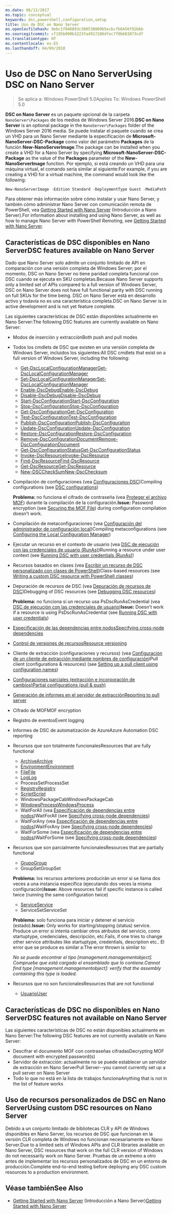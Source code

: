 ```yaml
---
ms.date: 06/12/2017
ms.topic: conceptual
keywords: dsc,powershell,configuration,setup
title: Uso de DSC on Nano Server
ms.openlocfilehash: 9ebc1f046893c360538009b5ecbcfb6456f92bbb
ms.sourcegitcommit: cf195b090b3223fa4917206dfec7f0b603873cdf
ms.translationtype: HT
ms.contentlocale: es-ES
ms.lasthandoff: 04/09/2018
---
```

# <a name="using-dsc-on-nano-server"></a><span data-ttu-id="2a971-103">Uso de DSC on Nano Server</span><span class="sxs-lookup"><span data-stu-id="2a971-103">Using DSC on Nano Server</span></span>

> <span data-ttu-id="2a971-104">Se aplica a: Windows PowerShell 5.0</span><span class="sxs-lookup"><span data-stu-id="2a971-104">Applies To: Windows PowerShell 5.0</span></span>

<span data-ttu-id="2a971-105">**DSC on Nano Server** es un paquete opcional de la carpeta `NanoServer\Packages` de los medios de Windows Server 2016.</span><span class="sxs-lookup"><span data-stu-id="2a971-105">**DSC on Nano Server** is an optional package in the `NanoServer\Packages` folder of the Windows Server 2016 media.</span></span> <span data-ttu-id="2a971-106">Se puede instalar el paquete cuando se crea un VHD para un Nano Server mediante la especificación de **Microsoft-NanoServer-DSC-Package** como valor del parámetro **Packages** de la función **New-NanoServerImage**.</span><span class="sxs-lookup"><span data-stu-id="2a971-106">The package can be installed when you create a VHD for a Nano Server by specifying **Microsoft-NanoServer-DSC-Package** as the value of the **Packages** parameter of the **New-NanoServerImage** function.</span></span> <span data-ttu-id="2a971-107">Por ejemplo, si está creando un VHD para una máquina virtual, el comando sería similar al siguiente:</span><span class="sxs-lookup"><span data-stu-id="2a971-107">For example, if you are creating a VHD for a virtual machine, the command would look like the following:</span></span>

```powershell
New-NanoServerImage -Edition Standard -DeploymentType Guest -MediaPath f:\ -BasePath .\Base -TargetPath .\Nano1\Nano.vhd -ComputerName Nano1 -Packages Microsoft-NanoServer-DSC-Package
```

<span data-ttu-id="2a971-108">Para obtener más información sobre cómo instalar y usar Nano Server, y también cómo administrar Nano Server con comunicación remota de PowerShell, vea [Getting Started with Nano Server](https://technet.microsoft.com/library/mt126167.aspx) (Introducción a Nano Server).</span><span class="sxs-lookup"><span data-stu-id="2a971-108">For information about installing and using Nano Server, as well as how to manage Nano Server with PowerShell Remoting, see [Getting Started with Nano Server](https://technet.microsoft.com/library/mt126167.aspx).</span></span>


## <a name="dsc-features-available-on-nano-server"></a><span data-ttu-id="2a971-109">Características de DSC disponibles en Nano Server</span><span class="sxs-lookup"><span data-stu-id="2a971-109">DSC features available on Nano Server</span></span>

 <span data-ttu-id="2a971-110">Dado que Nano Server solo admite un conjunto limitado de API en comparación con una versión completa de Windows Server; por el momento, DSC on Nano Server no tiene paridad completa funcional con DSC cuando se ejecuta en SKU completas.</span><span class="sxs-lookup"><span data-stu-id="2a971-110">Because Nano Server supports only a limited set of APIs compared to a full version of Windows Server, DSC on Nano Server does not have full functional parity with DSC running on full SKUs for the time being.</span></span> <span data-ttu-id="2a971-111">DSC on Nano Server está en desarrollo activo y todavía no es una característica completa.</span><span class="sxs-lookup"><span data-stu-id="2a971-111">DSC on Nano Server is in active development and is not yet feature complete.</span></span>

 <span data-ttu-id="2a971-112">Las siguientes características de DSC están disponibles actualmente en Nano Server:</span><span class="sxs-lookup"><span data-stu-id="2a971-112">The following DSC features are currently available on Nano Server:</span></span>


* <span data-ttu-id="2a971-113">Modos de inserción y extracción</span><span class="sxs-lookup"><span data-stu-id="2a971-113">Both push and pull modes</span></span>

* <span data-ttu-id="2a971-114">Todos los cmdlets de DSC que existen en una versión completa de Windows Server, incluidos los siguientes:</span><span class="sxs-lookup"><span data-stu-id="2a971-114">All DSC cmdlets that exist on a full version of Windows Server, including the following:</span></span>
  * [<span data-ttu-id="2a971-115">Get-DscLocalConfigurationManager</span><span class="sxs-lookup"><span data-stu-id="2a971-115">Get-DscLocalConfigurationManager</span></span>](https://technet.microsoft.com/library/dn407378.aspx)
  * [<span data-ttu-id="2a971-116">Set-DscLocalConfigurationManager</span><span class="sxs-lookup"><span data-stu-id="2a971-116">Set-DscLocalConfigurationManager</span></span>](https://technet.microsoft.com/library/dn521621.aspx)
  * [<span data-ttu-id="2a971-117">Enable-DscDebug</span><span class="sxs-lookup"><span data-stu-id="2a971-117">Enable-DscDebug</span></span>](https://technet.microsoft.com/en-us/library/mt517870.aspx)
  * [<span data-ttu-id="2a971-118">Disable-DscDebug</span><span class="sxs-lookup"><span data-stu-id="2a971-118">Disable-DscDebug</span></span>](https://technet.microsoft.com/en-us/library/mt517872.aspx)
  * [<span data-ttu-id="2a971-119">Start-DscConfiguration</span><span class="sxs-lookup"><span data-stu-id="2a971-119">Start-DscConfiguration</span></span>](https://technet.microsoft.com/en-us/library/dn521623.aspx)
  * [<span data-ttu-id="2a971-120">Stop-DscConfiguration</span><span class="sxs-lookup"><span data-stu-id="2a971-120">Stop-DscConfiguration</span></span>](https://technet.microsoft.com/en-us/library/mt143542.aspx)
  * [<span data-ttu-id="2a971-121">Get-DscConfiguration</span><span class="sxs-lookup"><span data-stu-id="2a971-121">Get-DscConfiguration</span></span>](https://technet.microsoft.com/en-us/library/dn407379.aspx)
  * [<span data-ttu-id="2a971-122">Test-DscConfiguration</span><span class="sxs-lookup"><span data-stu-id="2a971-122">Test-DscConfiguration</span></span>](https://technet.microsoft.com/en-us/library/dn407382.aspx)
  * [<span data-ttu-id="2a971-123">Publish-DscConfiguration</span><span class="sxs-lookup"><span data-stu-id="2a971-123">Publish-DscConfiguraiton</span></span>](https://technet.microsoft.com/en-us/library/mt517875.aspx)
  * [<span data-ttu-id="2a971-124">Update-DscConfiguration</span><span class="sxs-lookup"><span data-stu-id="2a971-124">Update-DscConfiguration</span></span>](https://technet.microsoft.com/en-us/library/mt143541.aspx)
  * [<span data-ttu-id="2a971-125">Restore-DscConfiguration</span><span class="sxs-lookup"><span data-stu-id="2a971-125">Restore-DscConfiguration</span></span>](https://technet.microsoft.com/en-us/library/dn407383.aspx)
  * [<span data-ttu-id="2a971-126">Remove-DscConfigurationDocument</span><span class="sxs-lookup"><span data-stu-id="2a971-126">Remove-DscConfigurationDocument</span></span>](https://technet.microsoft.com/en-us/library/mt143544.aspx)
  * [<span data-ttu-id="2a971-127">Get-DscConfigurationStatus</span><span class="sxs-lookup"><span data-stu-id="2a971-127">Get-DscConfigurationStatus</span></span>](https://technet.microsoft.com/en-us/library/mt517868.aspx)
  * [<span data-ttu-id="2a971-128">Invoke-DscResource</span><span class="sxs-lookup"><span data-stu-id="2a971-128">Invoke-DscResource</span></span>](https://technet.microsoft.com/en-us/library/mt517869.aspx)
  * [<span data-ttu-id="2a971-129">Find-DscResource</span><span class="sxs-lookup"><span data-stu-id="2a971-129">Find-DscResource</span></span>](https://technet.microsoft.com/en-us/library/mt517874.aspx)
  * [<span data-ttu-id="2a971-130">Get-DscResource</span><span class="sxs-lookup"><span data-stu-id="2a971-130">Get-DscResource</span></span>](https://technet.microsoft.com/en-us/library/dn521625.aspx)
  * [<span data-ttu-id="2a971-131">New-DSCCheckSum</span><span class="sxs-lookup"><span data-stu-id="2a971-131">New-DscChecksum</span></span>](https://technet.microsoft.com/en-us/library/dn521622.aspx)

* <span data-ttu-id="2a971-132">Compilación de configuraciones (vea [Configuraciones DSC](configurations.md))</span><span class="sxs-lookup"><span data-stu-id="2a971-132">Compiling configurations (see [DSC configurations](configurations.md))</span></span>

  <span data-ttu-id="2a971-133">**Problema:** no funciona el cifrado de contraseña (vea [Proteger el archivo MOF](securemof.md)) durante la compilación de la configuración.</span><span class="sxs-lookup"><span data-stu-id="2a971-133">**Issue:** Password encryption (see [Securing the MOF File](securemof.md)) during configuration compilation doesn't work.</span></span>

* <span data-ttu-id="2a971-134">Compilación de metaconfiguraciones (vea [Configuración del administrador de configuración local](metaConfig.md))</span><span class="sxs-lookup"><span data-stu-id="2a971-134">Compiling metaconfigurations (see [Configuring the Local Configuration Manager](metaConfig.md))</span></span>

* <span data-ttu-id="2a971-135">Ejecutar un recurso en el contexto de usuario (vea [DSC de ejecución con las credenciales de usuario (RunAs)](runAsUser.md))</span><span class="sxs-lookup"><span data-stu-id="2a971-135">Running a resource under user context (see [Running DSC with user credentials (RunAs)](runAsUser.md))</span></span>

* <span data-ttu-id="2a971-136">Recursos basados en clases (vea [Escribir un recurso de DSC personalizado con clases de PowerShell](authoringResourceClass.md))</span><span class="sxs-lookup"><span data-stu-id="2a971-136">Class-based resources (see [Writing a custom DSC resource with PowerShell classes](authoringResourceClass.md))</span></span>

* <span data-ttu-id="2a971-137">Depuración de recursos de DSC (vea [Depuración de recursos de DSC](debugresource.md))</span><span class="sxs-lookup"><span data-stu-id="2a971-137">Debugging of DSC resources (see [Debugging DSC resources](debugresource.md))</span></span>

  <span data-ttu-id="2a971-138">**Problema:** no funciona si un recurso usa PsDscRunAsCredential (vea [DSC de ejecución con las credenciales de usuario](runAsUser.md))</span><span class="sxs-lookup"><span data-stu-id="2a971-138">**Issue:** Doesn't work if a resource is using PsDscRunAsCredential (see [Running DSC with user credentials](runAsUser.md))</span></span>

* [<span data-ttu-id="2a971-139">Especificación de las dependencias entre nodos</span><span class="sxs-lookup"><span data-stu-id="2a971-139">Specifying cross-node dependencies</span></span>](crossNodeDependencies.md)

* [<span data-ttu-id="2a971-140">Control de versiones de recursos</span><span class="sxs-lookup"><span data-stu-id="2a971-140">Resource versioning</span></span>](sxsResource.md)

* <span data-ttu-id="2a971-141">Cliente de extracción (configuraciones y recursos) (vea [Configuración de un cliente de extracción mediante nombres de configuración](pullClientConfigNames.md))</span><span class="sxs-lookup"><span data-stu-id="2a971-141">Pull client (configurations & resources) (see [Setting up a pull client using configuration names](pullClientConfigNames.md))</span></span>

* [<span data-ttu-id="2a971-142">Configuraciones parciales (extracción e incorporación de cambios)</span><span class="sxs-lookup"><span data-stu-id="2a971-142">Partial configurations (pull & push)</span></span>](partialConfigs.md)

* [<span data-ttu-id="2a971-143">Generación de informes en el servidor de extracción</span><span class="sxs-lookup"><span data-stu-id="2a971-143">Reporting to pull server</span></span>](reportServer.md)

* <span data-ttu-id="2a971-144">Cifrado de MOF</span><span class="sxs-lookup"><span data-stu-id="2a971-144">MOF encryption</span></span>

* <span data-ttu-id="2a971-145">Registro de eventos</span><span class="sxs-lookup"><span data-stu-id="2a971-145">Event logging</span></span>

* <span data-ttu-id="2a971-146">Informes de DSC de automatización de Azure</span><span class="sxs-lookup"><span data-stu-id="2a971-146">Azure Automation DSC reporting</span></span>

* <span data-ttu-id="2a971-147">Recursos que son totalmente funcionales</span><span class="sxs-lookup"><span data-stu-id="2a971-147">Resources that are fully functional</span></span>
  * [<span data-ttu-id="2a971-148">Archive</span><span class="sxs-lookup"><span data-stu-id="2a971-148">Archive</span></span>](archiveResource.md)
  * [<span data-ttu-id="2a971-149">Environment</span><span class="sxs-lookup"><span data-stu-id="2a971-149">Environment</span></span>](environmentResource.md)
  * [<span data-ttu-id="2a971-150">File</span><span class="sxs-lookup"><span data-stu-id="2a971-150">File</span></span>](fileResource.md)
  * [<span data-ttu-id="2a971-151">Log</span><span class="sxs-lookup"><span data-stu-id="2a971-151">Log</span></span>](logResource.md)
  * <span data-ttu-id="2a971-152">ProcessSet</span><span class="sxs-lookup"><span data-stu-id="2a971-152">ProcessSet</span></span>
  * [<span data-ttu-id="2a971-153">Registry</span><span class="sxs-lookup"><span data-stu-id="2a971-153">Registry</span></span>](registryResource.md)
  * [<span data-ttu-id="2a971-154">Script</span><span class="sxs-lookup"><span data-stu-id="2a971-154">Script</span></span>](scriptResource.md)
  * <span data-ttu-id="2a971-155">WindowsPackageCab</span><span class="sxs-lookup"><span data-stu-id="2a971-155">WindowsPackageCab</span></span>
  * [<span data-ttu-id="2a971-156">WindowsProcess</span><span class="sxs-lookup"><span data-stu-id="2a971-156">WindowsProcess</span></span>](windowsProcessResource.md)
  * <span data-ttu-id="2a971-157">WaitForAll (vea [Especificación de dependencias entre nodos](crossNodeDependencies.md))</span><span class="sxs-lookup"><span data-stu-id="2a971-157">WaitForAll (see [Specifying cross-node dependencies](crossNodeDependencies.md))</span></span>
  * <span data-ttu-id="2a971-158">WaitForAny (vea [Especificación de dependencias entre nodos](crossNodeDependencies.md))</span><span class="sxs-lookup"><span data-stu-id="2a971-158">WaitForAny (see [Specifying cross-node dependencies](crossNodeDependencies.md))</span></span>
  * <span data-ttu-id="2a971-159">WaitForSome (vea [Especificación de dependencias entre nodos](crossNodeDependencies.md))</span><span class="sxs-lookup"><span data-stu-id="2a971-159">WaitForSome (see [Specifying cross-node dependencies](crossNodeDependencies.md))</span></span>

* <span data-ttu-id="2a971-160">Recursos que son parcialmente funcionales</span><span class="sxs-lookup"><span data-stu-id="2a971-160">Resources that are partially functional</span></span>
  * [<span data-ttu-id="2a971-161">Grupo</span><span class="sxs-lookup"><span data-stu-id="2a971-161">Group</span></span>](groupResource.md)
  * <span data-ttu-id="2a971-162">GroupSet</span><span class="sxs-lookup"><span data-stu-id="2a971-162">GroupSet</span></span>

  <span data-ttu-id="2a971-163">**Problema:** los recursos anteriores producirán un error si se llama dos veces a una instancia específica (ejecutando dos veces la misma configuración)</span><span class="sxs-lookup"><span data-stu-id="2a971-163">**Issue:** Above resources fail if specific instance is called twice (running the same configuration twice)</span></span>

  * [<span data-ttu-id="2a971-164">Service</span><span class="sxs-lookup"><span data-stu-id="2a971-164">Service</span></span>](serviceResource.md)
  * <span data-ttu-id="2a971-165">ServiceSet</span><span class="sxs-lookup"><span data-stu-id="2a971-165">ServiceSet</span></span>

  <span data-ttu-id="2a971-166">**Problema:** solo funciona para iniciar y detener el servicio (estado).</span><span class="sxs-lookup"><span data-stu-id="2a971-166">**Issue:** Only works for starting/stopping (status) service.</span></span> <span data-ttu-id="2a971-167">Produce un error si intenta cambiar otros atributos del servicio, como startuptype, credenciales, descripción, etc.</span><span class="sxs-lookup"><span data-stu-id="2a971-167">Fails, if one tries to change other service attributes like startuptype, credentials, description etc..</span></span> <span data-ttu-id="2a971-168">El error que se produce es similar a:</span><span class="sxs-lookup"><span data-stu-id="2a971-168">The error thrown is similar to:</span></span>

  <span data-ttu-id="2a971-169">*No se puede encontrar el tipo [management.managementobject]. Compruebe que está cargado el ensamblado que lo contiene.*</span><span class="sxs-lookup"><span data-stu-id="2a971-169">*Cannot find type [management.managementobject]: verify that the assembly containing this type is loaded.*</span></span>

* <span data-ttu-id="2a971-170">Recursos que no son funcionales</span><span class="sxs-lookup"><span data-stu-id="2a971-170">Resources that are not functional</span></span>
  * [<span data-ttu-id="2a971-171">Usuario</span><span class="sxs-lookup"><span data-stu-id="2a971-171">User</span></span>](userResource.md)


## <a name="dsc-features-not-available-on-nano-server"></a><span data-ttu-id="2a971-172">Características de DSC no disponibles en Nano Server</span><span class="sxs-lookup"><span data-stu-id="2a971-172">DSC features not available on Nano Server</span></span>

<span data-ttu-id="2a971-173">Las siguientes características de DSC no están disponibles actualmente en Nano Server:</span><span class="sxs-lookup"><span data-stu-id="2a971-173">The following DSC features are not currently available on Nano Server:</span></span>

* <span data-ttu-id="2a971-174">Descifrar el documento MOF con contraseñas cifradas</span><span class="sxs-lookup"><span data-stu-id="2a971-174">Decrypting MOF document with encrypted password(s)</span></span>
* <span data-ttu-id="2a971-175">Servidor de extracción: actualmente no se puede establecer un servidor de extracción en Nano Server</span><span class="sxs-lookup"><span data-stu-id="2a971-175">Pull Server--you cannot currently set up a pull server on Nano Server</span></span>
* <span data-ttu-id="2a971-176">Todo lo que no está en la lista de trabajos funciona</span><span class="sxs-lookup"><span data-stu-id="2a971-176">Anything that is not in the list of feature works</span></span>

## <a name="using-custom-dsc-resources-on-nano-server"></a><span data-ttu-id="2a971-177">Uso de recursos personalizados de DSC en Nano Server</span><span class="sxs-lookup"><span data-stu-id="2a971-177">Using custom DSC resources on Nano Server</span></span>

<span data-ttu-id="2a971-178">Debido a un conjunto limitado de bibliotecas CLR y API de Windows disponibles en Nano Server, los recursos de DSC que funcionan en la versión CLR completa de Windows no funcionan necesariamente en Nano Server.</span><span class="sxs-lookup"><span data-stu-id="2a971-178">Due to a limited sets of Windows APIs and CLR libraries available on Nano Server, DSC resources that work on the full CLR version of Windows do not necessarily work on Nano Server.</span></span>
<span data-ttu-id="2a971-179">Pruebas de un extremo a otro antes de implementar los recursos personalizados de DSC en un entorno de producción.</span><span class="sxs-lookup"><span data-stu-id="2a971-179">Complete end-to-end testing before deploying any DSC custom resources to a production environment.</span></span>

## <a name="see-also"></a><span data-ttu-id="2a971-180">Véase también</span><span class="sxs-lookup"><span data-stu-id="2a971-180">See Also</span></span>
- <span data-ttu-id="2a971-181">[Getting Started with Nano Server](https://technet.microsoft.com/library/mt126167.aspx) (Introducción a Nano Server)</span><span class="sxs-lookup"><span data-stu-id="2a971-181">[Getting Started with Nano Server](https://technet.microsoft.com/library/mt126167.aspx)</span></span>